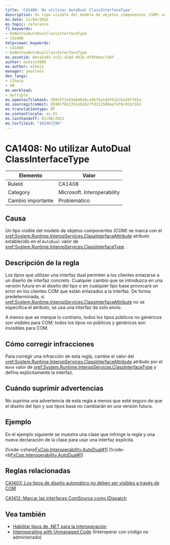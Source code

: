 ```yaml
---
title: 'CA1408: No utilizar AutoDual ClassInterfaceType'
description: Un tipo visible del modelo de objetos componentes (COM) se marca con el atributo System. Runtime. InteropServices. ClassInterfaceAttribute establecido en el valor AutoDual de System. Runtime. InteropServices. ClassInterfaceType.
ms.date: 11/04/2016
ms.topic: reference
f1_keywords:
- DoNotUseAutoDualClassInterfaceType
- CA1408
helpviewer_keywords:
- CA1408
- DoNotUseAutoDualClassInterfaceType
ms.assetid: 60ca5e02-3c51-42dd-942b-4f950eecfa0f
author: mikejo5000
ms.author: mikejo
manager: jmartens
dev_langs:
- CSharp
- VB
ms.workload:
- multiple
ms.openlocfilehash: 39915f2e93e64636ca9bf8a1ddf61b7ea34ff65a
ms.sourcegitcommit: 8590cf6b3351e82827fd21159beefef0c02bf162
ms.translationtype: MT
ms.contentlocale: es-ES
ms.lasthandoff: 03/08/2021
ms.locfileid: "102467296"
---
```

# <a name="ca1408-do-not-use-autodual-classinterfacetype"></a>CA1408: No utilizar AutoDual ClassInterfaceType

|Elemento|Valor|
|-|-|
|RuleId|CA1408|
|Category|Microsoft. Interoperability|
|Cambio importante|Problemático|

## <a name="cause"></a>Causa
Un tipo visible del modelo de objetos componentes (COM) se marca con el <xref:System.Runtime.InteropServices.ClassInterfaceAttribute> atributo establecido en el `AutoDual` valor de <xref:System.Runtime.InteropServices.ClassInterfaceType> .

## <a name="rule-description"></a>Descripción de la regla
Los tipos que utilizan una interfaz dual permiten a los clientes enlazarse a un diseño de interfaz concreto. Cualquier cambio que se introduzca en una versión futura en el diseño del tipo o en cualquier tipo base provocará un error en los clientes COM que están enlazados a la interfaz. De forma predeterminada, si <xref:System.Runtime.InteropServices.ClassInterfaceAttribute> no se especifica el atributo, se usa una interfaz de solo envío.

A menos que se marque lo contrario, todos los tipos públicos no genéricos son visibles para COM; todos los tipos no públicos y genéricos son invisibles para COM.

## <a name="how-to-fix-violations"></a>Cómo corregir infracciones
Para corregir una infracción de esta regla, cambie el valor del <xref:System.Runtime.InteropServices.ClassInterfaceAttribute> atributo por el `None` valor de <xref:System.Runtime.InteropServices.ClassInterfaceType> y defina explícitamente la interfaz.

## <a name="when-to-suppress-warnings"></a>Cuándo suprimir advertencias
No suprima una advertencia de esta regla a menos que esté seguro de que el diseño del tipo y sus tipos base no cambiarán en una versión futura.

## <a name="example"></a>Ejemplo
En el ejemplo siguiente se muestra una clase que infringe la regla y una nueva declaración de la clase para usar una interfaz explícita.

[!code-csharp[FxCop.Interoperability.AutoDual#1](../code-quality/codesnippet/CSharp/ca1408-do-not-use-autodual-classinterfacetype_1.cs)]
[!code-vb[FxCop.Interoperability.AutoDual#1](../code-quality/codesnippet/VisualBasic/ca1408-do-not-use-autodual-classinterfacetype_1.vb)]

## <a name="related-rules"></a>Reglas relacionadas
[CA1403: Los tipos de diseño automático no deben ser visibles a través de COM](../code-quality/ca1403.md)

[CA1412: Marcar las interfaces ComSource como IDispatch](../code-quality/ca1412.md)

## <a name="see-also"></a>Vea también

- [Habilitar tipos de .NET para la interoperación](/dotnet/framework/interop/qualifying-net-types-for-interoperation)
- [Interoperating with Unmanaged Code](/dotnet/framework/interop/index) (Interoperar con código no administrado)
